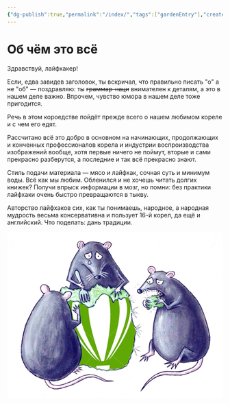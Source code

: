 ```yaml
---
{"dg-publish":true,"permalink":"/index/","tags":["gardenEntry"],"created":"2023-10-09T12:57:04.030+07:00","updated":"2023-10-19T01:52:42.992+07:00"}
---
```


# Об чём это всё

Здравствуй, лайфхакер!

Если, едва завидев заголовок, ты вскричал, что правильно писать "о" а не "об" — поздравляю: ты ~~граммар-наци~~ внимателен к деталям, а это в нашем деле важно. Впрочем, чувство юмора в нашем деле тоже пригодится.

Речь в этом короедстве пойдёт прежде всего о нашем любимом кореле и с чем его едят.

Рассчитано всё это добро в основном на начинающих, продолжающих и конченных профессионалов корела и индустрии воспроизводства изображений вообще, хотя первые ничего не поймут, вторые и сами прекрасно разберутся, а последние и так всё прекрасно знают.

Стиль подачи материала — мясо и лайфхак, сочная суть и минимум воды. Всё как мы любим. Обленился и не хочешь читать долгих книжек? Получи впрыск информации в мозг, но помни: без практики лайфхаки очень быстро превращаются в тыкву.

Авторство лайфхаков сих, как ты понимаешь, народное, а народная мудрость весьма консервативна и пользует 16-й корел, да ещё и английский. Что поделать: дань традиции.

![](/img/user/assets/myshi-plakali.png)

